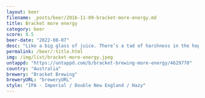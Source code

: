 ```yaml
---
layout: beer
filename: _posts/beer/2016-11-09-bracket-more-energy.md
title: Bracket more energy
category: beer
score: 8.5
beer-date: "2022-08-07"
desc: "Like a big glass of juice. There’s a tad of harshness in the hops which comes and goes and detracts a bit"
permalink: /beer/:title.html
img: /img/list/bracket-more-energy.jpeg
untappd: "https://untappd.com/b/bracket-brewing-more-energy/4629770"
country: "Australia"
brewery: "Bracket Brewing"
breweryURL: "breweryURL"
style: "IPA - Imperial / Double New England / Hazy"
---
```


